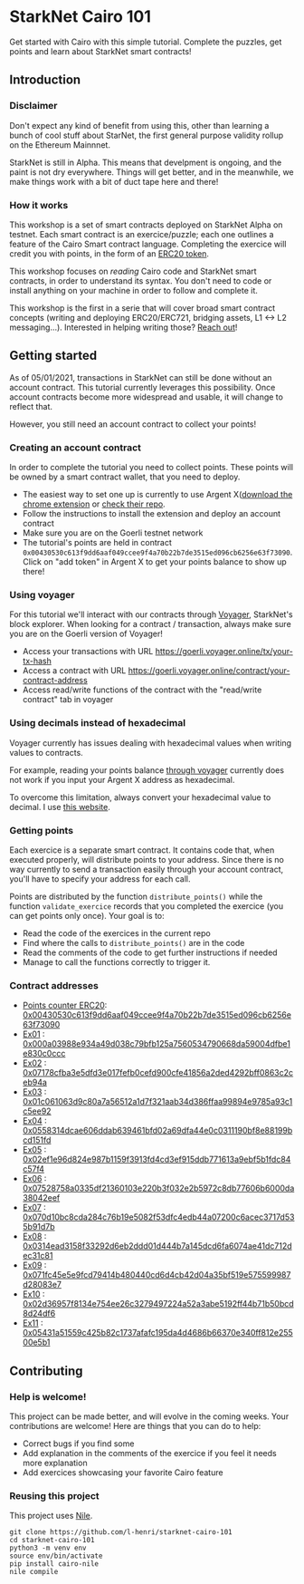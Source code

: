 # StarkNet Cairo 101
Get started with Cairo with this simple tutorial. Complete the puzzles, get points and learn about StarkNet smart contracts!

## Introduction
### Disclaimer
Don't expect any kind of benefit from using this, other than learning a bunch of cool stuff about StarNet, the first general purpose validity rollup on the Ethereum Mainnnet. 

StarkNet is still in Alpha. This means that develpment is ongoing, and the paint is not dry everywhere. Things will get better, and in the meanwhile, we make things work with a bit of duct tape here and there!

### How it works
This workshop is a set of smart contracts deployed on StarkNet Alpha on testnet. Each smart contract is an exercice/puzzle; each one outlines a feature of the Cairo Smart contract language. Completing the exercice will credit you with points, in the form of an [ERC20 token](contracts/token/TDERC20.cairo).

This workshop focuses on *reading* Cairo code and StarkNet smart contracts, in order to understand its syntax. You don't need to code or install anything on your machine in order to follow and complete it.

This workshop is the first in a serie that will cover broad smart contract concepts (writing and deploying ERC20/ERC721, bridging assets, L1 <-> L2 messaging...). 
Interested in helping writing those? [Reach out](https://twitter.com/HenriLieutaud)!

## Getting started
As of 05/01/2021, transactions in StarkNet can still be done without an account contract. This tutorial currently leverages this possibility. Once account contracts become more widespread and usable, it will change to reflect that.

However, you still need an account contract to collect your points!

### Creating an account contract
In order to complete the tutorial you need to collect points. These points will be owned by a smart contract wallet, that you need to deploy.
- The easiest way to set one up is currently to use Argent X([download the chrome extension](https://chrome.google.com/webstore/detail/argent-x-starknet-wallet/dlcobpjiigpikoobohmabehhmhfoodbb/) or [check their repo](https://github.com/argentlabs/argent-x). 
- Follow the instructions to install the extension and deploy an account contract 
- Make sure you are on the Goerli testnet network
- The tutorial's points are held in contract `0x00430530c613f9dd6aaf049ccee9f4a70b22b7de3515ed096cb6256e63f73090`. Click on "add token" in Argent X to get your points balance to show up there!

### Using voyager
For this tutorial we'll interact with our contracts through [Voyager](https://goerli.voyager.online/), StarkNet's block explorer. When looking for a contract / transaction, always make sure you are on the Goerli version of Voyager!
- Access your transactions with URL https://goerli.voyager.online/tx/your-tx-hash
- Access a contract with URL https://goerli.voyager.online/contract/your-contract-address
- Access read/write functions of the contract with the "read/write contract" tab in voyager

### Using decimals instead of hexadecimal
Voyager currently has issues dealing with hexadecimal values when writing values to contracts. 

For example, reading your points balance [through voyager](https://goerli.voyager.online/contract/0x00430530c613f9dd6aaf049ccee9f4a70b22b7de3515ed096cb6256e63f73090#readContract) currently does not work if you input your Argent X address as hexadecimal.

To overcome this limitation, always convert your hexadecimal value to decimal. I use [this website](https://www.rapidtables.com/convert/number/hex-to-decimal.html).

### Getting points
Each exercice is a separate smart contract. It contains code that, when executed properly, will distribute points to your address. Since there is no way currently to send a transaction easily through your account contract, you'll have to specify your address for each call.

Points are distributed by the function `distribute_points()` while the function `validate_exercice` records that you completed the exercice (you can get points only once). Your goal is to: 
- Read the code of the exercices in the current repo
- Find where the calls to `distribute_points()` are in the code
- Read the comments of the code to get further instructions if needed
- Manage to call the functions correctly to trigger it.

### Contract addresses 
- [Points counter ERC20](contracts/token/TDERC20.cairo):  [0x00430530c613f9dd6aaf049ccee9f4a70b22b7de3515ed096cb6256e63f73090](https://goerli.voyager.online/contract/0x00430530c613f9dd6aaf049ccee9f4a70b22b7de3515ed096cb6256e63f73090)
- [Ex01](contracts/ex01.cairo) : [0x000a03988e934a49d038c79bfb125a7560534790668da59004dfbe1e830c0ccc](https://goerli.voyager.online/contract/0x000a03988e934a49d038c79bfb125a7560534790668da59004dfbe1e830c0ccc)
- [Ex02](contracts/ex02.cairo) : [0x07178cfba3e5dfd3e017fefb0cefd900cfe41856a2ded4292bff0863c2ceb94a](https://goerli.voyager.online/contract/0x07178cfba3e5dfd3e017fefb0cefd900cfe41856a2ded4292bff0863c2ceb94a)
- [Ex03](contracts/ex03.cairo) : [0x01c061063d9c80a7a56512a1d7f321aab34d386ffaa99894e9785a93c1c5ee92](https://goerli.voyager.online/contract/0x01c061063d9c80a7a56512a1d7f321aab34d386ffaa99894e9785a93c1c5ee92)
- [Ex04](contracts/ex04.cairo) : [0x0558314dcae606ddab639461bfd02a69dfa44e0c0311190bf8e88199bcd151fd](https://goerli.voyager.online/contract/0x0558314dcae606ddab639461bfd02a69dfa44e0c0311190bf8e88199bcd151fd)
- [Ex05](contracts/ex05.cairo) : [0x02ef1e96d824e987b1159f3913fd4cd3ef915ddb771613a9ebf5b1fdc84c57f4](https://goerli.voyager.online/contract/0x02ef1e96d824e987b1159f3913fd4cd3ef915ddb771613a9ebf5b1fdc84c57f4)
- [Ex06](contracts/ex06.cairo) : [0x07528758a0335df21360103e220b3f032e2b5972c8db77606b6000da38042eef](https://goerli.voyager.online/contract/0x07528758a0335df21360103e220b3f032e2b5972c8db77606b6000da38042eef)
- [Ex07](contracts/ex07.cairo) : [0x070d10bc8cda284c76b19e5082f53dfc4edb44a07200c6acec3717d535b91d7b](https://goerli.voyager.online/contract/0x070d10bc8cda284c76b19e5082f53dfc4edb44a07200c6acec3717d535b91d7b)
- [Ex08](contracts/ex08.cairo) : [0x0314ead3158f33292d6eb2ddd01d444b7a145dcd6fa6074ae41dc712dec31c81](https://goerli.voyager.online/contract/0x0314ead3158f33292d6eb2ddd01d444b7a145dcd6fa6074ae41dc712dec31c81)
- [Ex09](contracts/ex09.cairo) : [0x071fc45e5e9fcd79414b480440cd6d4cb42d04a35bf519e575599987d28083e7](https://goerli.voyager.online/contract/0x071fc45e5e9fcd79414b480440cd6d4cb42d04a35bf519e575599987d28083e7)
- [Ex10](contracts/ex10.cairo) : [0x02d36957f8134e754ee26c3279497224a52a3abe5192ff44b71b50bcd8d24df6](https://goerli.voyager.online/contract/0x02d36957f8134e754ee26c3279497224a52a3abe5192ff44b71b50bcd8d24df6)
- [Ex11](contracts/ex11.cairo) : [0x05431a51559c425b82c1737afafc195da4d4686b66370e340ff812e25500e5b1](https://goerli.voyager.online/contract/0x05431a51559c425b82c1737afafc195da4d4686b66370e340ff812e25500e5b1)


## Contributing
### Help is welcome!
This project can be made better, and will evolve in the coming weeks. Your contributions are welcome! Here are things that you can do to help:
- Correct bugs if you find some
- Add explanation in the comments of the exercice if you feel it needs more explanation
- Add exercices showcasing your favorite Cairo feature

### Reusing this project
This project uses [Nile](https://github.com/OpenZeppelin/nile).
```
git clone https://github.com/l-henri/starknet-cairo-101
cd starknet-cairo-101
python3 -m venv env
source env/bin/activate
pip install cairo-nile
nile compile
```

